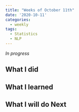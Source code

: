 ```yaml
---
title: "Weeks of October 11th"
date: '2020-10-11'
categories:
  - weekly
tags:
  - Statistics
  - NLP
---
```


*In progress*

## What I did

## What I learned

## What I will do Next
